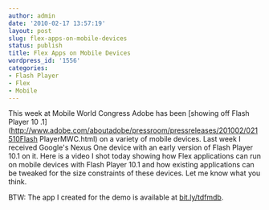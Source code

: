 ```yaml
---
author: admin
date: '2010-02-17 13:57:19'
layout: post
slug: flex-apps-on-mobile-devices
status: publish
title: Flex Apps on Mobile Devices
wordpress_id: '1556'
categories:
- Flash Player
- Flex
- Mobile
---
```


This week at Mobile World Congress Adobe has been [showing off Flash Player 10
.1](http://www.adobe.com/aboutadobe/pressroom/pressreleases/201002/021510Flash
PlayerMWC.html) on a variety of mobile devices. Last week I received Google's
Nexus One device with an early version of Flash Player 10.1 on it. Here is a
video I shot today showing how Flex applications can run on mobile devices
with Flash Player 10.1 and how existing applications can be tweaked for the
size constraints of these devices. Let me know what you think.

BTW: The app I created for the demo is available at
[bit.ly/tdfmdb](http://bit.ly/tdfmdb).

